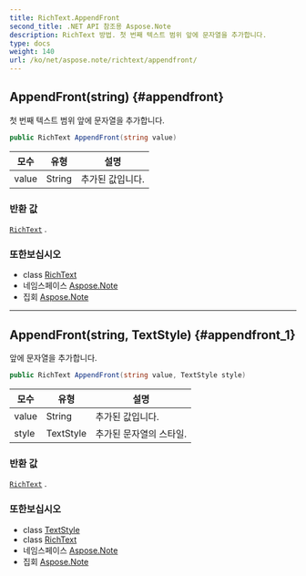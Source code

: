 ```yaml
---
title: RichText.AppendFront
second_title: .NET API 참조용 Aspose.Note
description: RichText 방법. 첫 번째 텍스트 범위 앞에 문자열을 추가합니다.
type: docs
weight: 140
url: /ko/net/aspose.note/richtext/appendfront/
---
```

## AppendFront(string) {#appendfront}

첫 번째 텍스트 범위 앞에 문자열을 추가합니다.

```csharp
public RichText AppendFront(string value)
```

| 모수 | 유형 | 설명 |
| --- | --- | --- |
| value | String | 추가된 값입니다. |

### 반환 값

[`RichText`](../) .

### 또한보십시오

* class [RichText](../)
* 네임스페이스 [Aspose.Note](../../richtext/)
* 집회 [Aspose.Note](../../../)

---

## AppendFront(string, TextStyle) {#appendfront_1}

앞에 문자열을 추가합니다.

```csharp
public RichText AppendFront(string value, TextStyle style)
```

| 모수 | 유형 | 설명 |
| --- | --- | --- |
| value | String | 추가된 값입니다. |
| style | TextStyle | 추가된 문자열의 스타일. |

### 반환 값

[`RichText`](../) .

### 또한보십시오

* class [TextStyle](../../textstyle/)
* class [RichText](../)
* 네임스페이스 [Aspose.Note](../../richtext/)
* 집회 [Aspose.Note](../../../)


